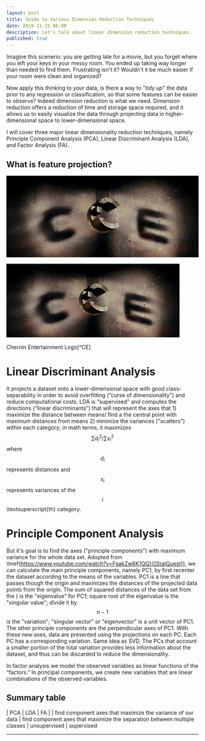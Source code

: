```yaml
---
layout: post
title: Guide to Various Dimension Reduction Techniques
date: 2018-11-25 06:00
description: Let's talk about linear dimension reduction techniques.
published: true
---
```


Imagine this scenerio: you are getting late for a movie, but you forget where you left your keys in your messy room. You ended up taking way longer than needed to find them. Frustrating isn't it? Wouldn't it be much easier if your room were clean and organized?

Now apply this thinking to your data, is there a way to "*tidy up*" the data prior to any regression or classification, so that some features can be easier to observe? Indeed dimension reduction is what we need. Dimension reduction offers a reduction of time and storage space required, and it allows us to easily visualize the data through projecting data in higher-dimensional space to lower-dimensional space.

I will cover three major linear dimensionality reduction techniques, namely Principle Component Analysis (PCA), Linear Discriminant Analysis (LDA), and Factor Analysis (FA).

## What is feature projection?

![Chernin Entertainment Logo[^CE]](/assets/img/posts/CE.jpg)

<p>
    <img src="/assets/img/posts/CE.jpg" style="width: 90%;"/>
    <div class="caption">
        Chernin Entertainment Logo[^CE]
    </div>
</p>

# Linear Discriminant Analysis

It projects a dataset onto a lower-dimensional space with good class-separability in order to avoid overfitting (“curse of dimensionality”) and reduce computational costs. LDA is “supervised” and computes the directions (“linear discriminants”) that will represent the axes that 1) maximize the distance between means/ find a the central point with maximum distances from means 2) minimize the variances ("scatters") within each category; in math terms, it maximizes $$\sum{d_i^2}/\sum{s_i^2}$$ where $$d_i$$ represents distances and $$s_i$$ represents variances of the $$i$$\textsuperscript{th} category.

# Principle Component Analysis

But it's goal is to find the axes ("principle components") with maximum variance for the whole data set. Adopted from \href{https://www.youtube.com/watch?v=FgakZw6K1QQ}{[StatQuest]}, we can calculate the main principle components, namely PC1, by first recenter the dataset according to the means of the variables. PC1 is a line that passes though the origin and maximizes the distances of the projected data points from the origin. The sum of squared distances of the data set from the ) is the "eigenvalue" for PC1; square root of the eigenvalue is the "singular value"; divide it by $$n-1$$ is the "variation"; "singular vector" or "eigenvector" is a unit vector of PC1. The other principle components are the perpendicular axes of PC1. With these new axes, data are presented using the projections on each PC. Each PC has a corresponding variation. Same idea as SVD, The PCs that account a smaller portion of the total variation provides less information about the dataset, and thus can be discarded to reduce the dimensionality.

In factor analysis we model the observed variables as linear functions of the “factors.” In principal components, we create new variables that are linear combinations of the observed variables.

## Summary table

| PCA | LDA | FA |
| find component axes that maximize the variance of our data | find component axes that maximize the separation between multiple classes
| unsupervised | supervised

***

[^CE]: http://logos.wikia.com/wiki/Chernin_Entertainment/Other
